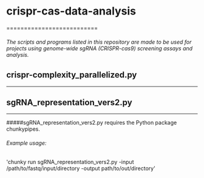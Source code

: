 
# crispr-cas-data-analysis
==========================

###### The scripts and programs listed in this repository are made to be used for projects using genome-wide sgRNA (CRISPR-cas9) screening assays and analysis.

## crispr-complexity_parallelized.py
---------------------------------

## sgRNA_representation_vers2.py
-----------------------------
#####sgRNA_representation_vers2.py requires the Python package chunkypipes.

###### Example usage:

'chunky run sgRNA_representation_vers2.py -input /path/to/fastq/input/directory -output path/to/out/directory'



